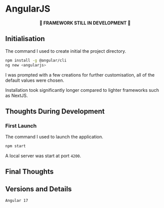 # AngularJS

<p align="center"><b>🚧 FRAMEWORK STILL IN DEVELOPMENT 🚧</b></p>

## Initialisation

The command I used to create initial the project directory.

```bash
npm install -g @angular/cli
ng new <angularjs>
```

I was prompted with a few creations for further customisation, all of the default values were chosen.

Installation took significantly longer compared to lighter frameworks such as NextJS.

## Thoughts During Development

### First Launch

The command I used to launch the application.

```bash
npm start
```

A local server was start at port `4200`.

## Final Thoughts

## Versions and Details

`Angular 17`
